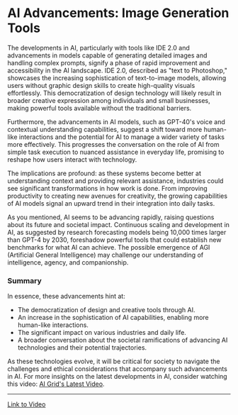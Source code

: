 # AI Advancements: Image Generation Tools

The developments in AI, particularly with tools like IDE 2.0 and advancements in models capable of generating detailed images and handling complex prompts, signify a phase of rapid improvement and accessibility in the AI landscape. IDE 2.0, described as "text to Photoshop," showcases the increasing sophistication of text-to-image models, allowing users without graphic design skills to create high-quality visuals effortlessly. This democratization of design technology will likely result in broader creative expression among individuals and small businesses, making powerful tools available without the traditional barriers.

Furthermore, the advancements in AI models, such as GPT-40's voice and contextual understanding capabilities, suggest a shift toward more human-like interactions and the potential for AI to manage a wider variety of tasks more effectively. This progresses the conversation on the role of AI from simple task execution to nuanced assistance in everyday life, promising to reshape how users interact with technology.

The implications are profound: as these systems become better at understanding context and providing relevant assistance, industries could see significant transformations in how work is done. From improving productivity to creating new avenues for creativity, the growing capabilities of AI models signal an upward trend in their integration into daily tasks.

As you mentioned, AI seems to be advancing rapidly, raising questions about its future and societal impact. Continuous scaling and development in AI, as suggested by research forecasting models being 10,000 times larger than GPT-4 by 2030, foreshadow powerful tools that could establish new benchmarks for what AI can achieve. The possible emergence of AGI (Artificial General Intelligence) may challenge our understanding of intelligence, agency, and companionship.

### Summary
In essence, these advancements hint at:
- The democratization of design and creative tools through AI.
- An increase in the sophistication of AI capabilities, enabling more human-like interactions.
- The significant impact on various industries and daily life.
- A broader conversation about the societal ramifications of advancing AI technologies and their potential trajectories.

As these technologies evolve, it will be critical for society to navigate the challenges and ethical considerations that accompany such advancements in AI. For more insights on the latest developments in AI, consider watching this video: [AI Grid's Latest Video](https://youtu.be/Sus8d4Ardyk?si=CT6a9P-v9BR0MyMB).

---

[Link to Video](https://youtu.be/Sus8d4Ardyk?si=CT6a9P-v9BR0MyMB)